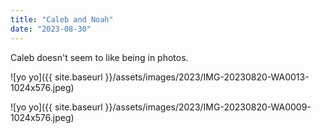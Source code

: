 ```yaml
---
title: "Caleb and Noah"
date: "2023-08-30"
---
```


Caleb doesn't seem to like being in photos.

![yo yo]({{ site.baseurl }}/assets/images/2023/IMG-20230820-WA0013-1024x576.jpeg)

![yo yo]({{ site.baseurl }}/assets/images/2023/IMG-20230820-WA0009-1024x576.jpeg)
